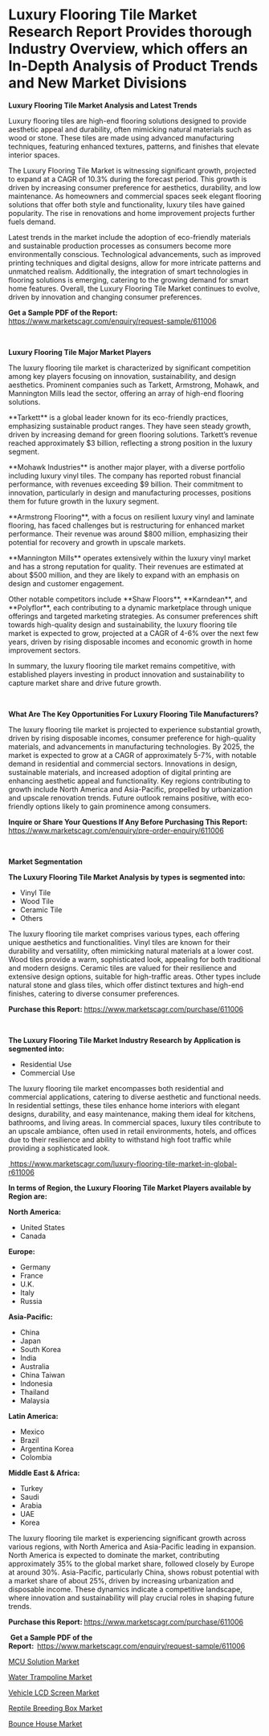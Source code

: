 <p><h1>Luxury Flooring Tile Market Research Report Provides thorough Industry Overview, which offers an In-Depth Analysis of Product Trends and New Market Divisions</h1></p><p><strong>Luxury Flooring Tile Market Analysis and Latest Trends</strong></p>
<p><p>Luxury flooring tiles are high-end flooring solutions designed to provide aesthetic appeal and durability, often mimicking natural materials such as wood or stone. These tiles are made using advanced manufacturing techniques, featuring enhanced textures, patterns, and finishes that elevate interior spaces.</p><p>The Luxury Flooring Tile Market is witnessing significant growth, projected to expand at a CAGR of 10.3% during the forecast period. This growth is driven by increasing consumer preference for aesthetics, durability, and low maintenance. As homeowners and commercial spaces seek elegant flooring solutions that offer both style and functionality, luxury tiles have gained popularity. The rise in renovations and home improvement projects further fuels demand.</p><p>Latest trends in the market include the adoption of eco-friendly materials and sustainable production processes as consumers become more environmentally conscious. Technological advancements, such as improved printing techniques and digital designs, allow for more intricate patterns and unmatched realism. Additionally, the integration of smart technologies in flooring solutions is emerging, catering to the growing demand for smart home features. Overall, the Luxury Flooring Tile Market continues to evolve, driven by innovation and changing consumer preferences.</p></p>
<p><strong>Get a Sample PDF of the Report:&nbsp;</strong> <a href="https://www.marketscagr.com/enquiry/request-sample/611006?utm_campaign=1179&utm_medium=2&utm_source=Github&utm_content=ia&utm_term=29092024&utm_id=luxury-flooring-tile">https://www.marketscagr.com/enquiry/request-sample/611006</a></p>
<p>&nbsp;</p>
<p><strong>Luxury Flooring Tile Major Market Players</strong></p>
<p><p>The luxury flooring tile market is characterized by significant competition among key players focusing on innovation, sustainability, and design aesthetics. Prominent companies such as Tarkett, Armstrong, Mohawk, and Mannington Mills lead the sector, offering an array of high-end flooring solutions.</p><p>**Tarkett** is a global leader known for its eco-friendly practices, emphasizing sustainable product ranges. They have seen steady growth, driven by increasing demand for green flooring solutions. Tarkett’s revenue reached approximately $3 billion, reflecting a strong position in the luxury segment.</p><p>**Mohawk Industries** is another major player, with a diverse portfolio including luxury vinyl tiles. The company has reported robust financial performance, with revenues exceeding $9 billion. Their commitment to innovation, particularly in design and manufacturing processes, positions them for future growth in the luxury segment.</p><p>**Armstrong Flooring**, with a focus on resilient luxury vinyl and laminate flooring, has faced challenges but is restructuring for enhanced market performance. Their revenue was around $800 million, emphasizing their potential for recovery and growth in upscale markets.</p><p>**Mannington Mills** operates extensively within the luxury vinyl market and has a strong reputation for quality. Their revenues are estimated at about $500 million, and they are likely to expand with an emphasis on design and customer engagement.</p><p>Other notable competitors include **Shaw Floors**, **Karndean**, and **Polyflor**, each contributing to a dynamic marketplace through unique offerings and targeted marketing strategies. As consumer preferences shift towards high-quality design and sustainability, the luxury flooring tile market is expected to grow, projected at a CAGR of 4-6% over the next few years, driven by rising disposable incomes and economic growth in home improvement sectors. </p><p>In summary, the luxury flooring tile market remains competitive, with established players investing in product innovation and sustainability to capture market share and drive future growth.</p></p>
<p>&nbsp;</p>
<p><strong>What Are The Key Opportunities For Luxury Flooring Tile Manufacturers?</strong></p>
<p><p>The luxury flooring tile market is projected to experience substantial growth, driven by rising disposable incomes, consumer preference for high-quality materials, and advancements in manufacturing technologies. By 2025, the market is expected to grow at a CAGR of approximately 5-7%, with notable demand in residential and commercial sectors. Innovations in design, sustainable materials, and increased adoption of digital printing are enhancing aesthetic appeal and functionality. Key regions contributing to growth include North America and Asia-Pacific, propelled by urbanization and upscale renovation trends. Future outlook remains positive, with eco-friendly options likely to gain prominence among consumers.</p></p>
<p><strong>Inquire or Share Your Questions If Any Before Purchasing This Report:</strong> <a href="https://www.marketscagr.com/enquiry/pre-order-enquiry/611006?utm_campaign=1179&utm_medium=2&utm_source=Github&utm_content=ia&utm_term=29092024&utm_id=luxury-flooring-tile">https://www.marketscagr.com/enquiry/pre-order-enquiry/611006</a></p>
<p>&nbsp;</p>
<p><strong>Market Segmentation</strong></p>
<p><strong>The Luxury Flooring Tile Market Analysis by types is segmented into:</strong></p>
<p><ul><li>Vinyl Tile</li><li>Wood Tile</li><li>Ceramic Tile</li><li>Others</li></ul></p>
<p><p>The luxury flooring tile market comprises various types, each offering unique aesthetics and functionalities. Vinyl tiles are known for their durability and versatility, often mimicking natural materials at a lower cost. Wood tiles provide a warm, sophisticated look, appealing for both traditional and modern designs. Ceramic tiles are valued for their resilience and extensive design options, suitable for high-traffic areas. Other types include natural stone and glass tiles, which offer distinct textures and high-end finishes, catering to diverse consumer preferences.</p></p>
<p><strong>Purchase this Report:&nbsp;</strong><a href="https://www.marketscagr.com/purchase/611006?utm_campaign=1179&utm_medium=2&utm_source=Github&utm_content=ia&utm_term=29092024&utm_id=luxury-flooring-tile">https://www.marketscagr.com/purchase/611006</a></p>
<p>&nbsp;</p>
<p><strong>The Luxury Flooring Tile Market Industry Research by Application is segmented into:</strong></p>
<p><ul><li>Residential Use</li><li>Commercial Use</li></ul></p>
<p><p>The luxury flooring tile market encompasses both residential and commercial applications, catering to diverse aesthetic and functional needs. In residential settings, these tiles enhance home interiors with elegant designs, durability, and easy maintenance, making them ideal for kitchens, bathrooms, and living areas. In commercial spaces, luxury tiles contribute to an upscale ambiance, often used in retail environments, hotels, and offices due to their resilience and ability to withstand high foot traffic while providing a sophisticated look.</p></p>
<p><a href="https://www.marketscagr.com/luxury-flooring-tile-market-in-global-r611006?utm_campaign=1179&utm_medium=2&utm_source=Github&utm_content=ia&utm_term=29092024&utm_id=luxury-flooring-tile">&nbsp;https://www.marketscagr.com/luxury-flooring-tile-market-in-global-r611006</a></p>
<p><strong>In terms of Region, the Luxury Flooring Tile Market Players available by Region are:</strong></p>
<p>
    <p> <strong> North America: </strong>
        <ul>
            <li>United States</li>
            <li>Canada</li>
        </ul>
        </p> 
    <p> <strong> Europe: </strong>
        <ul>
            <li>Germany</li>
            <li>France</li>
            <li>U.K.</li>
            <li>Italy</li>
            <li>Russia</li>
        </ul>
        </p> 
    <p> <strong> Asia-Pacific: </strong>
        <ul>
            <li>China</li>
            <li>Japan</li>
            <li>South Korea</li>
            <li>India</li>
            <li>Australia</li>
            <li>China Taiwan</li>
            <li>Indonesia</li>
            <li>Thailand</li>
            <li>Malaysia</li>
        </ul>
        </p> 
    <p> <strong> Latin America: </strong>
        <ul>
            <li>Mexico</li>
            <li>Brazil</li>
            <li>Argentina Korea</li>
            <li>Colombia</li>
        </ul>
        </p> 
    <p> <strong> Middle East & Africa: </strong>
        <ul>
            <li>Turkey</li>
            <li>Saudi</li>
            <li>Arabia</li>
            <li>UAE</li>
            <li>Korea</li>
        </ul>
    </p>
    </p>
<p><p>The luxury flooring tile market is experiencing significant growth across various regions, with North America and Asia-Pacific leading in expansion. North America is expected to dominate the market, contributing approximately 35% to the global market share, followed closely by Europe at around 30%. Asia-Pacific, particularly China, shows robust potential with a market share of about 25%, driven by increasing urbanization and disposable income. These dynamics indicate a competitive landscape, where innovation and sustainability will play crucial roles in shaping future trends.</p></p>
<p><strong>Purchase this Report: </strong><a href="https://www.marketscagr.com/purchase/611006?utm_campaign=1179&utm_medium=2&utm_source=Github&utm_content=ia&utm_term=29092024&utm_id=luxury-flooring-tile">https://www.marketscagr.com/purchase/611006</a></p>
<p>&nbsp;<strong>Get a Sample PDF of the Report:&nbsp;&nbsp;</strong><a href="https://www.marketscagr.com/enquiry/request-sample/611006?utm_campaign=1179&utm_medium=2&utm_source=Github&utm_content=ia&utm_term=29092024&utm_id=luxury-flooring-tile">https://www.marketscagr.com/enquiry/request-sample/611006</a></p>
<p><strong></strong></p>
<p><p><a href="https://issuu.com/reportprime-2/docs/mcu-solution-market-size-2030.pptx_dabef501e37a7a?utm_campaign=1179&utm_medium=2&utm_source=Github&utm_content=ia&utm_term=29092024&utm_id=luxury-flooring-tile">MCU Solution Market</a></p><p><a href="https://www.linkedin.com/pulse/strategic-market-insights-global-water-trampoline-2024-2031-23xwc?utm_campaign=1179&utm_medium=2&utm_source=Github&utm_content=ia&utm_term=29092024&utm_id=luxury-flooring-tile">Water Trampoline Market</a></p><p><a href="https://issuu.com/reportprime-2/docs/vehicle-lcd-screen-market-size-2030_5b33dbafe6e9f2?utm_campaign=1179&utm_medium=2&utm_source=Github&utm_content=ia&utm_term=29092024&utm_id=luxury-flooring-tile">Vehicle LCD Screen Market</a></p><p><a href="https://www.linkedin.com/pulse/reptile-breeding-box-market-global-regional-analysis-focus-end-ny5vc?utm_campaign=1179&utm_medium=2&utm_source=Github&utm_content=ia&utm_term=29092024&utm_id=luxury-flooring-tile">Reptile Breeding Box Market</a></p><p><a href="https://www.linkedin.com/pulse/what-current-future-prospects-bounce-house-market-analysis-directions-uftxc?utm_campaign=1179&utm_medium=2&utm_source=Github&utm_content=ia&utm_term=29092024&utm_id=luxury-flooring-tile">Bounce House Market</a></p></p>